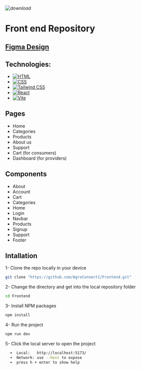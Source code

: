 ###### ![download](https://github.com/user-attachments/assets/70168205-3fb1-4e7e-8a72-b3fed7df1c24)
# Front end Repository
## [Figma Design](https://www.figma.com/design/d5vFBWfqNduORUUUQlGsQD/AgroConnect?node-id=0-1&node-type=canvas&t=i34BJcQ55c7Aupnk-0)
## Technologies:
* [![HTML](https://img.shields.io/badge/HTML-Orange?style=for-the-badge&logo=html5&logoColor=white)](https://www.w3schools.com/html/)
* [![CSS](https://img.shields.io/badge/CSS-1572B6?style=for-the-badge&logo=css3&logoColor=white)](https://www.w3schools.com/css/)
* [![Tailwind CSS](https://img.shields.io/badge/Tailwind%20CSS-06B6D4?style=for-the-badge&logo=tailwindcss&logoColor=white)](https://tailwindcss.com)
* [![React](https://img.shields.io/badge/React-20232A?style=for-the-badge&logo=react&logoColor=61DAFB)](https://reactjs.org)
* [![Vite](https://img.shields.io/badge/Vite-646CFF?style=for-the-badge&logo=vite&logoColor=white)](https://vitejs.dev)
   
## Pages
* Home
* Categories
* Products 
* About us 
* Support
* Cart (for consumers)
* Dashboard (for providers)

## Components 
* About
* Account
* Cart
* Categories
* Home
* Login
* Navbar
* Products
* Signup
* Support
* Footer

## Intallation
1- Clone the repo locally in your device
```sh
git clone "https://github.com/AgroConnect1/Frontend.git"
```
2- Change the directory and get into the local repository folder
```sh
cd Frontend
```
3- Install NPM packages
```sh
npm install
```
4- Run the project
```sh
npm run dev
```
5- Click the local server to open the project
```sh
  ➜  Local:   http://localhost:5173/
  ➜  Network: use --host to expose
  ➜  press h + enter to show help
```
